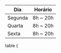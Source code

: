 <table> 
  <thead> 
    <tr> 
      <th>Dia</th> 
      <th>Horário</th> 
    </tr> 
  </thead> 
  <tbody> 
    <tr> 
      <td>Segunda</td> 
      <td>8h ~ 20h</td> 
    </tr> 
    <tr> 
      <td>Quarta</td> 
      <td>8h ~ 20h</td> 
    </tr> 
    <tr> 
      <td>Sexta</td> 
      <td>8h ~ 20h</td> 
    </tr> 
  </tbody> 
</table> table 
{ 
